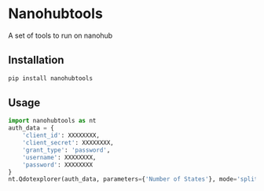 # Nanohubtools

A set of tools to run on nanohub

## Installation

```bash
pip install nanohubtools
```

## Usage


```python
import nanohubtools as nt
auth_data = {
    'client_id': XXXXXXXX,
    'client_secret': XXXXXXXX,
    'grant_type': 'password',
    'username': XXXXXXXX,
    'password': XXXXXXXX
}
nt.Qdotexplorer(auth_data, parameters={'Number of States'}, mode='split-right')


```